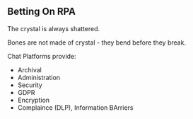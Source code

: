 

## Betting On RPA

The crystal is always shattered.  



Bones are not made of crystal - they bend before they break.


Chat Platforms provide:

- Archival
- Administration
- Security
- GDPR
- Encryption
- Complaince (DLP), Information BArriers
